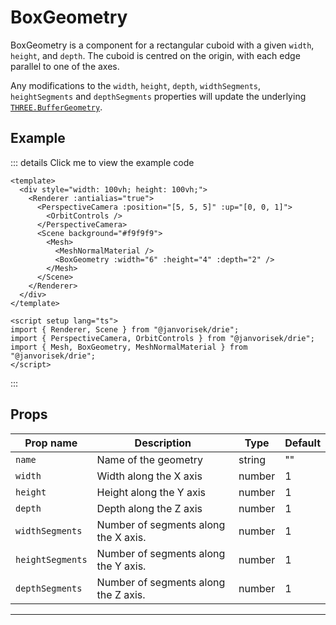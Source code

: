 # BoxGeometry

  <script setup>
  import BoxGeometry from '../../examples/BoxGeometry.vue'
  </script>

BoxGeometry is a component for a rectangular cuboid with a given `width`, `height`, and `depth`. The cuboid is centred on the origin, with each edge parallel to one of the axes.

Any modifications to the `width`, `height`, `depth`, `widthSegments`, `heightSegments` and `depthSegments` properties will update the underlying [`THREE.BufferGeometry`](https://threejs.org/docs/#api/en/core/BufferGeometry).

## Example

  <ClientOnly>
  <BoxGeometry />
  </ClientOnly>

::: details Click me to view the example code

```vue{10}
<template>
  <div style="width: 100vh; height: 100vh;">
    <Renderer :antialias="true">
      <PerspectiveCamera :position="[5, 5, 5]" :up="[0, 0, 1]">
        <OrbitControls />
      </PerspectiveCamera>
      <Scene background="#f9f9f9">
        <Mesh>
          <MeshNormalMaterial />
          <BoxGeometry :width="6" :height="4" :depth="2" />
        </Mesh>
      </Scene>
    </Renderer>
  </div>
</template>

<script setup lang="ts">
import { Renderer, Scene } from "@janvorisek/drie";
import { PerspectiveCamera, OrbitControls } from "@janvorisek/drie";
import { Mesh, BoxGeometry, MeshNormalMaterial } from "@janvorisek/drie";
</script>
```

:::


## Props

| Prop name      | Description                          | Type   | Default |
| -------------- | ------------------------------------ | ------ | ------- |
|` name           `| Name of the geometry                 | string | ""      |
|` width          `| Width along the X axis               | number | 1       |
|` height         `| Height along the Y axis              | number | 1       |
|` depth          `| Depth along the Z axis               | number | 1       |
|` widthSegments  `| Number of segments along the X axis. | number | 1       |
|` heightSegments `| Number of segments along the Y axis. | number | 1       |
|` depthSegments  `| Number of segments along the Z axis. | number | 1       |

---


